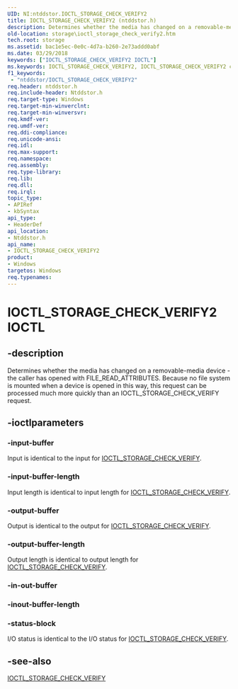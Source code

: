 ```yaml
---
UID: NI:ntddstor.IOCTL_STORAGE_CHECK_VERIFY2
title: IOCTL_STORAGE_CHECK_VERIFY2 (ntddstor.h)
description: Determines whether the media has changed on a removable-media device - the caller has opened with FILE_READ_ATTRIBUTES.
old-location: storage\ioctl_storage_check_verify2.htm
tech.root: storage
ms.assetid: bac1e5ec-0e0c-4d7a-b260-2e73addd0abf
ms.date: 03/29/2018
keywords: ["IOCTL_STORAGE_CHECK_VERIFY2 IOCTL"]
ms.keywords: IOCTL_STORAGE_CHECK_VERIFY2, IOCTL_STORAGE_CHECK_VERIFY2 control, IOCTL_STORAGE_CHECK_VERIFY2 control code [Storage Devices], k307_81e9c9dd-6905-4d07-9da0-f54997bc8640.xml, ntddstor/IOCTL_STORAGE_CHECK_VERIFY2, storage.ioctl_storage_check_verify2
f1_keywords:
 - "ntddstor/IOCTL_STORAGE_CHECK_VERIFY2"
req.header: ntddstor.h
req.include-header: Ntddstor.h
req.target-type: Windows
req.target-min-winverclnt: 
req.target-min-winversvr: 
req.kmdf-ver: 
req.umdf-ver: 
req.ddi-compliance: 
req.unicode-ansi: 
req.idl: 
req.max-support: 
req.namespace: 
req.assembly: 
req.type-library: 
req.lib: 
req.dll: 
req.irql: 
topic_type:
- APIRef
- kbSyntax
api_type:
- HeaderDef
api_location:
- Ntddstor.h
api_name:
- IOCTL_STORAGE_CHECK_VERIFY2
product:
- Windows
targetos: Windows
req.typenames: 
---
```


# IOCTL_STORAGE_CHECK_VERIFY2 IOCTL


## -description



Determines whether the media has changed on a removable-media device - the caller has opened with FILE_READ_ATTRIBUTES. Because no file system is mounted when a device is opened in this way, this request can be processed much more quickly than an IOCTL_STORAGE_CHECK_VERIFY request.




## -ioctlparameters




### -input-buffer

Input is identical to the input for <a href="https://docs.microsoft.com/windows-hardware/drivers/ddi/ntddstor/ni-ntddstor-ioctl_storage_check_verify">IOCTL_STORAGE_CHECK_VERIFY</a>. 


### -input-buffer-length

Input length is identical to input length for <a href="https://docs.microsoft.com/windows-hardware/drivers/ddi/ntddstor/ni-ntddstor-ioctl_storage_check_verify">IOCTL_STORAGE_CHECK_VERIFY</a>. 


### -output-buffer

Output is identical to the output for <a href="https://docs.microsoft.com/windows-hardware/drivers/ddi/ntddstor/ni-ntddstor-ioctl_storage_check_verify">IOCTL_STORAGE_CHECK_VERIFY</a>. 


### -output-buffer-length

Output length is identical to output length for <a href="https://docs.microsoft.com/windows-hardware/drivers/ddi/ntddstor/ni-ntddstor-ioctl_storage_check_verify">IOCTL_STORAGE_CHECK_VERIFY</a>. 


### -in-out-buffer








### -inout-buffer-length








### -status-block

I/O status is identical to the I/O status for <a href="https://docs.microsoft.com/windows-hardware/drivers/ddi/ntddstor/ni-ntddstor-ioctl_storage_check_verify">IOCTL_STORAGE_CHECK_VERIFY</a>. 


## -see-also




<a href="https://docs.microsoft.com/windows-hardware/drivers/ddi/ntddstor/ni-ntddstor-ioctl_storage_check_verify">IOCTL_STORAGE_CHECK_VERIFY</a>
 

 

